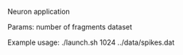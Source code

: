 Neuron application

Params: number of fragments
        dataset

Example usage:
./launch.sh 1024 ../data/spikes.dat
